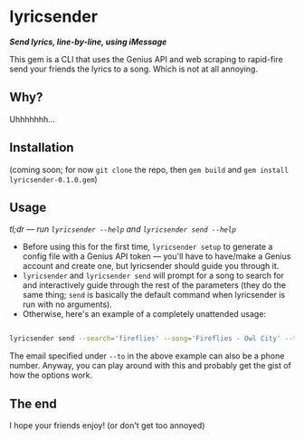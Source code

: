 # lyricsender

***Send lyrics, line-by-line, using iMessage***

This gem is a CLI that uses the Genius API and web scraping to rapid-fire send your friends the lyrics to a song. Which is not at all annoying.

## Why?

Uhhhhhhh…

## Installation

(coming soon; for now `git clone` the repo, then `gem build` and `gem install lyricsender-0.1.0.gem`)

## Usage

*tl;dr — run `lyricsender --help` and `lyricsender send --help`*

- Before using this for the first time, `lyricsender setup` to generate a config file with a Genius API token — you'll have to have/make a Genius account and create one, but lyricsender should guide you through it.
- `lyricsender` and `lyricsender send` will prompt for a song to search for and interactively guide through the rest of the parameters (they do the same thing; `send` is basically the default command when lyricsender is run with no arguments).
- Otherwise, here's an example of a completely unattended usage:

```sh

lyricsender send --search='fireflies' --song='Fireflies - Owl City' --to='email@example.com' --delay='false' --yes

```

The email specified under `--to` in the above example can also be a phone number. Anyway, you can play around with this and probably get the gist of how the options work.

## The end

I hope your friends enjoy! (or don't get too annoyed)

